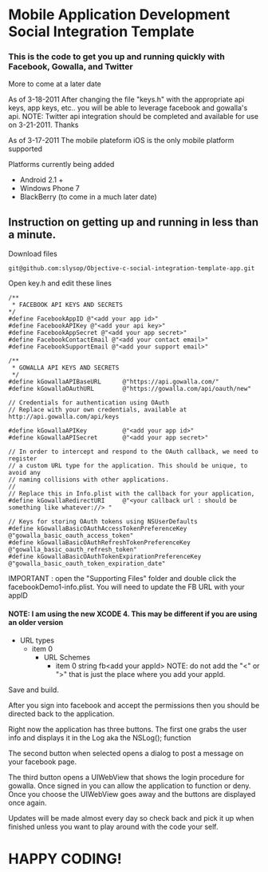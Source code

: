 # Mobile Application Development Social Integration Template
### This is the code to get you up and running quickly with Facebook, Gowalla, and Twitter

More to come at a later date

As of 3-18-2011 After changing the file "keys.h" with the appropriate api keys, app keys, etc.. you will be able to leverage facebook and gowalla's api.
NOTE: Twitter api integration should be completed and available for use on 3-21-2011. Thanks

As of 3-17-2011 The mobile plateform iOS is the only mobile platform supported

Platforms currently being added

*	Android 2.1 +
*	Windows Phone 7
*	BlackBerry (to come in a much later date) 

## Instruction on getting up and running in less than a minute.

Download files

	git@github.com:slysop/Objective-c-social-integration-template-app.git

Open key.h and edit these lines

	/**
	 * FACEBOOK API KEYS AND SECRETS
	*/
	#define FacebookAppID @"<add your app id>"
	#define FacebookAPIKey @"<add your api key>"
	#define FacebookAppSecret @"<add your app secret>"
	#define FacebookContactEmail @"<add your contact email>"
	#define FacebookSupportEmail @"<add your support email>"

	/**
	 * GOWALLA API KEYS AND SECRETS
	 */
	#define kGowallaAPIBaseURL		@"https://api.gowalla.com/"
	#define kGowallaOAuthURL		@"https://gowalla.com/api/oauth/new"

	// Credentials for authentication using OAuth
	// Replace with your own credentials, available at http://api.gowalla.com/api/keys

	#define kGowallaAPIKey			@"<add your app id>"
	#define kGowallaAPISecret		@"<add your app secret>"

	// In order to intercept and respond to the OAuth callback, we need to register
	// a custom URL type for the application. This should be unique, to avoid any
	// naming collisions with other applications.
	//
	// Replace this in Info.plist with the callback for your application,
	#define kGowallaRedirectURI		@"<your callback url : should be something like whatever://> "

	// Keys for storing OAuth tokens using NSUserDefaults
	#define kGowallaBasicOAuthAccessTokenPreferenceKey		@"gowalla_basic_oauth_access_token"
	#define kGowallaBasicOAuthRefreshTokenPreferenceKey		@"gowalla_basic_oauth_refresh_token"
	#define kGowallaBasicOAuthTokenExpirationPreferenceKey	@"gowalla_basic_oauth_token_expiration_date"

IMPORTANT : open the "Supporting Files" folder and double click the facebookDemo1-info.plist.
You will need to update the FB URL with your appID

#### NOTE: I am using the new XCODE 4. This may be different if you are using an older version

*	URL types
	*	item 0
		*	URL Schemes
			*	item 0	string fb\<add your appId\>
NOTE: do not add the "<" or ">" that is just the place where you add your appId.

Save and build. 

After you sign into facebook and accept the permissions then you should be directed back to the application.

Right now the application has three buttons. The first one grabs the user info and displays it in the Log aka the NSLog(); function

The second button when selected opens a dialog to post a message on your facebook page.

The third button opens a UIWebView that shows the login procedure for gowalla. Once signed in you can allow the application to function or deny. Once you choose the UIWebView goes away and the buttons are displayed once again.

Updates will be made almost every day so check back and pick it up when finished unless you want to play around with the code your self.

# HAPPY CODING!
